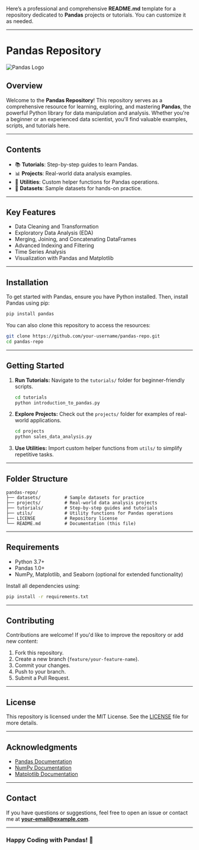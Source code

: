 Here’s a professional and comprehensive **README.md** template for a repository dedicated to **Pandas** projects or tutorials. You can customize it as needed. 

---

# **Pandas Repository**

![Pandas Logo](https://pandas.pydata.org/static/img/pandas_white.svg)

## **Overview**

Welcome to the **Pandas Repository**! This repository serves as a comprehensive resource for learning, exploring, and mastering **Pandas**, the powerful Python library for data manipulation and analysis. Whether you're a beginner or an experienced data scientist, you'll find valuable examples, scripts, and tutorials here.

---

## **Contents**

- 📚 **Tutorials**: Step-by-step guides to learn Pandas.
- 📊 **Projects**: Real-world data analysis examples.
- 🔧 **Utilities**: Custom helper functions for Pandas operations.
- 📁 **Datasets**: Sample datasets for hands-on practice.

---

## **Key Features**

- Data Cleaning and Transformation
- Exploratory Data Analysis (EDA)
- Merging, Joining, and Concatenating DataFrames
- Advanced Indexing and Filtering
- Time Series Analysis
- Visualization with Pandas and Matplotlib

---

## **Installation**

To get started with Pandas, ensure you have Python installed. Then, install Pandas using pip:

```bash
pip install pandas
```

You can also clone this repository to access the resources:

```bash
git clone https://github.com/your-username/pandas-repo.git
cd pandas-repo
```

---

## **Getting Started**

1. **Run Tutorials:**
   Navigate to the `tutorials/` folder for beginner-friendly scripts.
   ```bash
   cd tutorials
   python introduction_to_pandas.py
   ```

2. **Explore Projects:**
   Check out the `projects/` folder for examples of real-world applications.
   ```bash
   cd projects
   python sales_data_analysis.py
   ```

3. **Use Utilities:**
   Import custom helper functions from `utils/` to simplify repetitive tasks.

---

## **Folder Structure**

```plaintext
pandas-repo/
├── datasets/         # Sample datasets for practice
├── projects/         # Real-world data analysis projects
├── tutorials/        # Step-by-step guides and tutorials
├── utils/            # Utility functions for Pandas operations
├── LICENSE           # Repository license
└── README.md         # Documentation (this file)
```

---

## **Requirements**

- Python 3.7+
- Pandas 1.0+
- NumPy, Matplotlib, and Seaborn (optional for extended functionality)

Install all dependencies using:
```bash
pip install -r requirements.txt
```

---

## **Contributing**

Contributions are welcome! If you'd like to improve the repository or add new content:

1. Fork this repository.
2. Create a new branch (`feature/your-feature-name`).
3. Commit your changes.
4. Push to your branch.
5. Submit a Pull Request.

---

## **License**

This repository is licensed under the MIT License. See the [LICENSE](./LICENSE) file for more details.

---

## **Acknowledgments**

- [Pandas Documentation](https://pandas.pydata.org/docs/)
- [NumPy Documentation](https://numpy.org/doc/)
- [Matplotlib Documentation](https://matplotlib.org/stable/contents.html)

---

## **Contact**

If you have questions or suggestions, feel free to open an issue or contact me at **your-email@example.com**.

---

### **Happy Coding with Pandas!** 🎉

